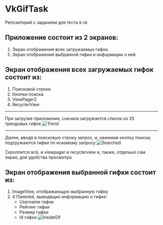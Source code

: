 # VkGifTask
Репозиторий с заданием для теста в vk
## Приложение состоит из 2 экранов:
1. Экран отображения всех загружаемых гифок.
2. Экран отображения выбранной гифки и информации о ней.

## Экран отображения всех загружаемых гифок состоит из:
1. Поисковой строки
2. Кнопки поиска
3. ViewPager2
4. RecyclerView
---
При загрузке приложения, сначала загружается список из 25 трендовых гифок
![Trend](https://www.dropbox.com/s/4v0eo694gfc6xg8/trend.png)

---
Далее, вводя в поисковую строку запрос, и, нажимая кнопку поиска, подгружаются гифки по искомому запросу
![Searched](https://www.dropbox.com/s/4xl1mfvmb35mhyv/Screenshot_20230305_164804.png?dl=0)

Скроллится всё, и viewpager и recyclerview и, также, отдельно сам экран, для удобства просмотра
## Экран отображения выбранной гифки состоит из:
1) ImageView, отображающую выбранную гифку
2) 4 Панелей, выводящих информацию о гифке:
    * Username гифки
    * Рейтинг гифки
    * Размер гифки
    * Id гифки
![InsideGif](https://drive.google.com/uc?export=view&id=1upweqtZKfE9hllxJ4rB2PwIN9gwlNlm6.png)
